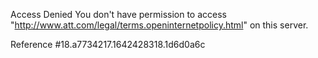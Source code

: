 Access Denied
You don't have permission to access "http://www.att.com/legal/terms.openinternetpolicy.html" on this server.

Reference #18.a7734217.1642428318.1d6d0a6c